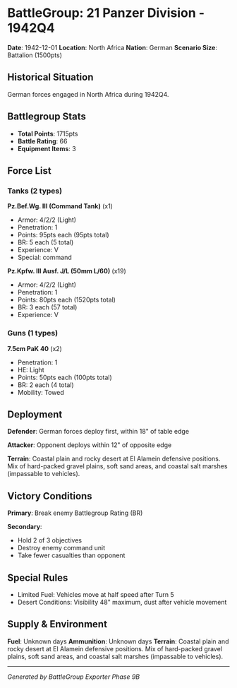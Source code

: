 # BattleGroup: 21 Panzer Division - 1942Q4

**Date**: 1942-12-01
**Location**: North Africa
**Nation**: German
**Scenario Size**: Battalion (1500pts)

## Historical Situation

German forces engaged in North Africa during 1942Q4.

## Battlegroup Stats

- **Total Points**: 1715pts
- **Battle Rating**: 66
- **Equipment Items**: 3

## Force List

### Tanks (2 types)

**Pz.Bef.Wg. III (Command Tank)** (x1)
- Armor: 4/2/2 (Light)
- Penetration: 1
- Points: 95pts each (95pts total)
- BR: 5 each (5 total)
- Experience: V
- Special: command

**Pz.Kpfw. III Ausf. J/L (50mm L/60)** (x19)
- Armor: 4/2/2 (Light)
- Penetration: 1
- Points: 80pts each (1520pts total)
- BR: 3 each (57 total)
- Experience: V

### Guns (1 types)

**7.5cm PaK 40** (x2)
- Penetration: 1
- HE: Light
- Points: 50pts each (100pts total)
- BR: 2 each (4 total)
- Mobility: Towed


## Deployment

**Defender**: German forces deploy first, within 18" of table edge

**Attacker**: Opponent deploys within 12" of opposite edge

**Terrain**: Coastal plain and rocky desert at El Alamein defensive positions. Mix of hard-packed gravel plains, soft sand areas, and coastal salt marshes (impassable to vehicles).

## Victory Conditions

**Primary**: Break enemy Battlegroup Rating (BR)

**Secondary**:
- Hold 2 of 3 objectives
- Destroy enemy command unit
- Take fewer casualties than opponent

## Special Rules

- Limited Fuel: Vehicles move at half speed after Turn 5
- Desert Conditions: Visibility 48" maximum, dust after vehicle movement

## Supply & Environment

**Fuel**: Unknown days
**Ammunition**: Unknown days
**Terrain**: Coastal plain and rocky desert at El Alamein defensive positions. Mix of hard-packed gravel plains, soft sand areas, and coastal salt marshes (impassable to vehicles).

---

*Generated by BattleGroup Exporter Phase 9B*
